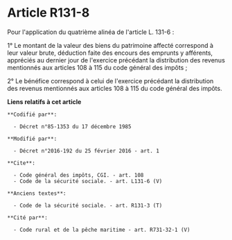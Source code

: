 # Article R131-8

Pour l'application du quatrième alinéa de l'article L. 131-6 : 

1° Le montant de la valeur des biens du patrimoine affecté correspond à leur valeur brute, déduction faite des encours des
emprunts y afférents, appréciés au dernier jour de l'exercice précédant la distribution des revenus mentionnés aux articles
108 à 115 du code général des impôts ; 

2° Le bénéfice correspond à celui de l'exercice précédant la distribution des revenus mentionnés aux articles 108 à 115 du
code général des impôts.

**Liens relatifs à cet article**

	**Codifié par**:

	  - Décret n°85-1353 du 17 décembre 1985

	**Modifié par**:

	  - Décret n°2016-192 du 25 février 2016 - art. 1

	**Cite**:

	  - Code général des impôts, CGI. - art. 108
	  - Code de la sécurité sociale. - art. L131-6 (V)

	**Anciens textes**:

	  - Code de la sécurité sociale. - art. R131-3 (T)

	**Cité par**:

	  - Code rural et de la pêche maritime - art. R731-32-1 (V)
